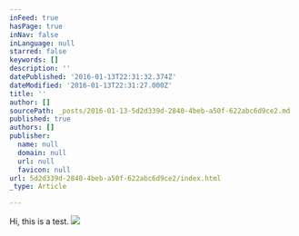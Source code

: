 ```yaml
---
inFeed: true
hasPage: true
inNav: false
inLanguage: null
starred: false
keywords: []
description: ''
datePublished: '2016-01-13T22:31:32.374Z'
dateModified: '2016-01-13T22:31:27.000Z'
title: ''
author: []
sourcePath: _posts/2016-01-13-5d2d339d-2840-4beb-a50f-622abc6d9ce2.md
published: true
authors: []
publisher:
  name: null
  domain: null
  url: null
  favicon: null
url: 5d2d339d-2840-4beb-a50f-622abc6d9ce2/index.html
_type: Article

---
```

Hi, this is a test.
![](https://the-grid-user-content.s3-us-west-2.amazonaws.com/60c04f8d-c6c0-4ca4-89f9-523d941087ee.jpg)